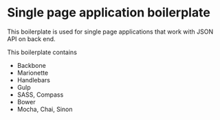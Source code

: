 # Single page application boilerplate

This boilerplate is used for single page applications that work with JSON API on back end.

This boilerplate contains

* Backbone
* Marionette
* Handlebars
* Gulp
* SASS, Compass
* Bower
* Mocha, Chai, Sinon
